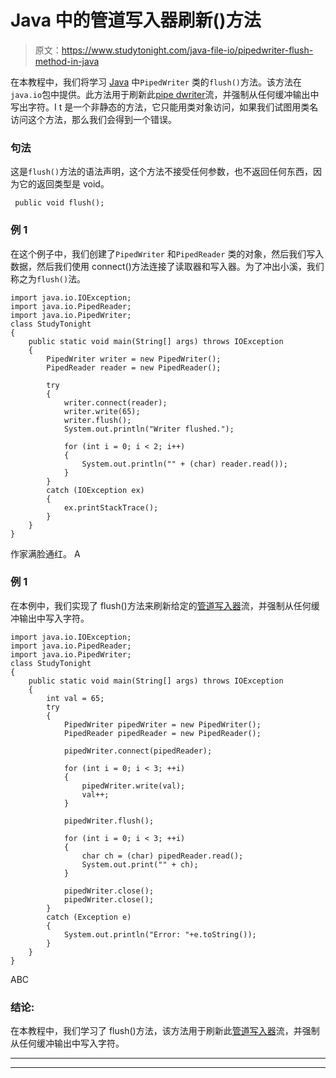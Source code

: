 # Java 中的管道写入器刷新()方法

> 原文：<https://www.studytonight.com/java-file-io/pipedwriter-flush-method-in-java>

在本教程中，我们将学习 [Java](https://www.studytonight.com/java/) 中`PipedWriter` 类的`flush()`方法。该方法在 `java.io`包中提供。此方法用于刷新此[pipe dwriter](https://www.studytonight.com/ava-file-io/java-pipedwriter-class)流，并强制从任何缓冲输出中写出字符。I t 是一个非静态的方法，它只能用类对象访问，如果我们试图用类名访问这个方法，那么我们会得到一个错误。

### 句法

这是`flush()`方法的语法声明，这个方法不接受任何参数，也不返回任何东西，因为它的返回类型是 void。

```
 public void flush();
```

### 例 1

在这个例子中，我们创建了`PipedWriter` 和`PipedReader` 类的对象，然后我们写入数据，然后我们使用 connect()方法连接了读取器和写入器。为了冲出小溪，我们称之为`flush()`法。

```
import java.io.IOException;
import java.io.PipedReader;
import java.io.PipedWriter;
class StudyTonight
{
	public static void main(String[] args) throws IOException 
	{ 
		PipedWriter writer = new PipedWriter();
		PipedReader reader = new PipedReader();

		try 
		{
			writer.connect(reader);
			writer.write(65);
			writer.flush();
			System.out.println("Writer flushed.");

			for (int i = 0; i < 2; i++) 
			{
				System.out.println("" + (char) reader.read());
			}
		} 
		catch (IOException ex) 
		{
			ex.printStackTrace();
		}
	} 
}
```

作家满脸通红。
A

### 例 1

在本例中，我们实现了 flush()方法来刷新给定的[管道写入器](https://www.studytonight.com/ava-file-io/java-pipedwriter-class)流，并强制从任何缓冲输出中写入字符。

```
import java.io.IOException;
import java.io.PipedReader;
import java.io.PipedWriter;
class StudyTonight
{
	public static void main(String[] args) throws IOException 
	{ 
		int val = 65;
		try 
		{
			PipedWriter pipedWriter = new PipedWriter();
			PipedReader pipedReader = new PipedReader();

			pipedWriter.connect(pipedReader);

			for (int i = 0; i < 3; ++i) 
			{
				pipedWriter.write(val);
				val++;
			}

			pipedWriter.flush();

			for (int i = 0; i < 3; ++i) 
			{			
				char ch = (char) pipedReader.read();
				System.out.print("" + ch);
			}

			pipedWriter.close();
			pipedWriter.close();
		} 
		catch (Exception e) 
		{
			System.out.println("Error: "+e.toString());
		}
	} 
}
```

ABC

### 结论:

在本教程中，我们学习了 flush()方法，该方法用于刷新此[管道写入器](https://www.studytonight.com/ava-file-io/java-pipedwriter-class)流，并强制从任何缓冲输出中写入字符。

* * *

* * *